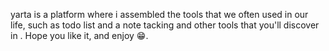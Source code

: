 yarta is a platform where i assembled the tools that we often used in our life, such as todo list and a note tacking and other tools that you'll discover in .
Hope you like it, and enjoy 😁.
